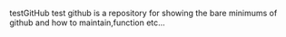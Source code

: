  testGitHub
test github is a repository for showing the bare minimums of github and how to maintain,function etc...
